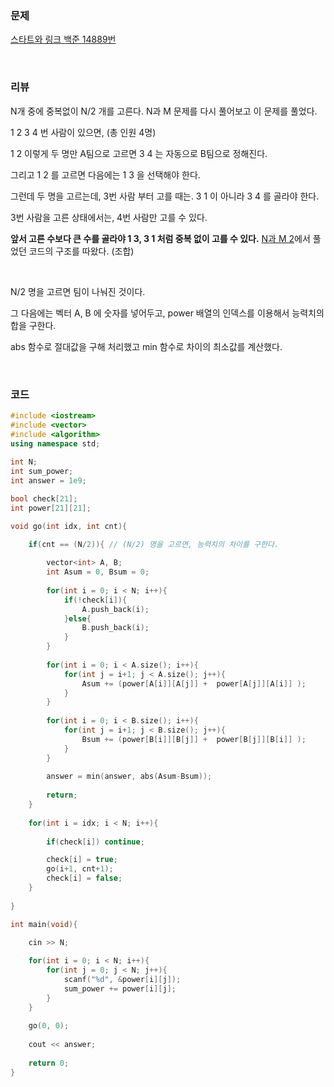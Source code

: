 ### 문제

[스타트와 링크 백준 14889번](https://www.acmicpc.net/problem/14889)

</br>

### 리뷰

N개 중에 중복없이 N/2 개를 고른다. N과 M 문제를 다시 풀어보고 이 문제를 풀었다. 

1 2 3 4 번 사람이 있으면,  (총 인원 4명)

1 2  이렇게 두 명만 A팀으로 고르면 3 4 는 자동으로 B팀으로 정해진다. 

그리고 1 2 를 고르면 다음에는 1 3 을 선택해야 한다. 

그런데 두 명을 고르는데, 3번 사람 부터 고를 때는.  3 1 이 아니라 3 4 를 골라야 한다. 

3번 사람을 고른 상태에서는, 4번 사람만 고를 수 있다. 

**앞서 고른 수보다 큰 수를 골라야 1 3, 3 1 처럼 중복 없이 고를 수 있다.**  [N과 M 2](https://www.acmicpc.net/problem/15650)에서 풀었던 코드의 구조를 따왔다. (조합)

</br>

N/2 명을 고르면 팀이 나눠진 것이다. 

그 다음에는 벡터 A, B 에 숫자를 넣어두고, power 배열의 인덱스를 이용해서 능력치의 합을 구한다. 

abs 함수로 절대값을 구해 처리했고 min 함수로 차이의 최소값를 계산했다. 

</br>

### 코드

```c++
#include <iostream> 
#include <vector>
#include <algorithm>  
using namespace std;
 
int N;    
int sum_power;
int answer = 1e9;

bool check[21];
int power[21][21];

void go(int idx, int cnt){

	if(cnt == (N/2)){ // (N/2) 명을 고르면, 능력치의 차이를 구한다.  
		
		vector<int> A, B;
		int Asum = 0, Bsum = 0;
		
		for(int i = 0; i < N; i++){ 
			if(!check[i]){
				A.push_back(i);
			}else{
				B.push_back(i);
			}
		}
		
		for(int i = 0; i < A.size(); i++){
			for(int j = i+1; j < A.size(); j++){
				Asum += (power[A[i]][A[j]] +  power[A[j]][A[i]] );
			}	
		}
 		
 		for(int i = 0; i < B.size(); i++){
			for(int j = i+1; j < B.size(); j++){
				Bsum += (power[B[i]][B[j]] +  power[B[j]][B[i]] );
			}	
		}
		
		answer = min(answer, abs(Asum-Bsum));
		
		return; 
	}
	
	for(int i = idx; i < N; i++){
	
		if(check[i]) continue;

		check[i] = true;
		go(i+1, cnt+1);
		check[i] = false;
	}
 
}

int main(void){

  	cin >> N; 
 
	for(int i = 0; i < N; i++){
		for(int j = 0; j < N; j++){
			scanf("%d", &power[i][j]);
			sum_power += power[i][j];
		}
	}
	
	go(0, 0); 
	
	cout << answer;
	
	return 0;	
}
```



